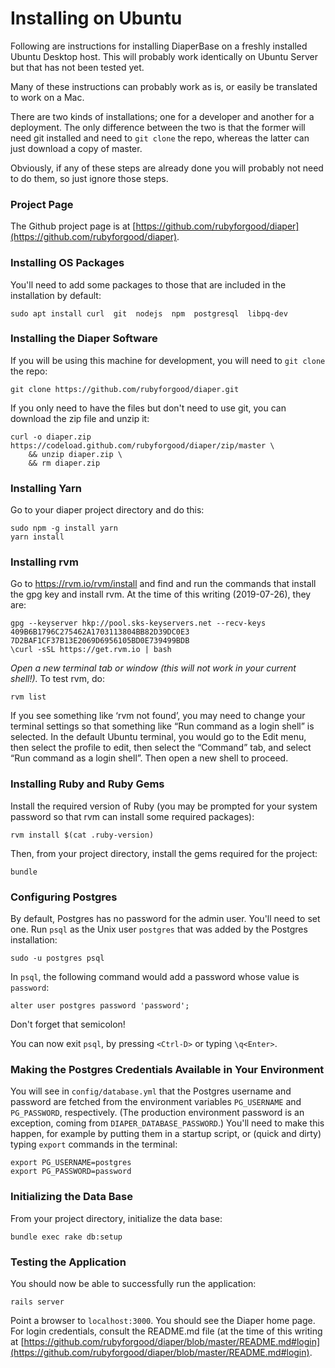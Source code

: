 # Installing on Ubuntu

Following are instructions for installing DiaperBase on a freshly installed Ubuntu Desktop host. This will probably work identically on Ubuntu Server but that has not been tested yet.

Many of these instructions can probably work as is, or easily be translated to work on a Mac.

There are two kinds of installations; one for a developer and another for a deployment. The only difference between the two is that the former will need git installed and need to `git clone` the repo, whereas the latter can just download a copy of master.

Obviously, if any of these steps are already done you will probably not need to do them, so just ignore those steps.


### Project Page

The Github project page is at [https://github.com/rubyforgood/diaper](https://github.com/rubyforgood/diaper).


### Installing OS Packages

You'll need to add some packages to those that are included in the installation by default:

`sudo apt install curl  git  nodejs  npm  postgresql  libpq-dev`


### Installing the Diaper Software

If you will be using this machine for development, you will need to `git clone` the repo:

`git clone https://github.com/rubyforgood/diaper.git`

If you only need to have the files but don't need to use git, you can download the zip file and unzip it:

```
curl -o diaper.zip https://codeload.github.com/rubyforgood/diaper/zip/master \
    && unzip diaper.zip \
    && rm diaper.zip
```


### Installing Yarn
 
Go to your diaper project directory and do this:

```
sudo npm -g install yarn
yarn install
```


### Installing rvm

Go to https://rvm.io/rvm/install and find and run the commands that install the gpg key and install rvm. At the time of this writing (2019-07-26), they are:

```
gpg --keyserver hkp://pool.sks-keyservers.net --recv-keys 409B6B1796C275462A1703113804BB82D39DC0E3 7D2BAF1CF37B13E2069D6956105BD0E739499BDB
\curl -sSL https://get.rvm.io | bash
```

_Open a new terminal tab or window (this will not work in your current shell!)._ To test rvm, do:

`rvm list`

If you see something like ‘rvm not found’, you may need to change your terminal settings so that something like “Run command as a login shell” is selected. In the default Ubuntu terminal, you would go to the Edit menu, then select the profile to edit, then select the “Command” tab, and select “Run command as a login shell”. Then open a new shell to proceed.


### Installing Ruby and Ruby Gems

Install the required version of Ruby (you may be prompted for your system password so that rvm can install some required packages):

`rvm install $(cat .ruby-version)`

Then, from your project directory, install the gems required for the project:

`bundle`


### Configuring Postgres

By default, Postgres has no password for the admin user. You'll need to set one. Run `psql` as the Unix user `postgres` that was added by the Postgres installation:

`sudo -u postgres psql`

In `psql`, the following command would add a password whose value is `password`:

`alter user postgres password 'password';`

Don't forget that semicolon!

You can now exit `psql`, by pressing `<Ctrl-D>` or typing `\q<Enter>`.


### Making the Postgres Credentials Available in Your Environment 

You will see in `config/database.yml` that the Postgres username and password are fetched from the environment variables `PG_USERNAME` and `PG_PASSWORD`, respectively. (The production environment password is an exception, coming from `DIAPER_DATABASE_PASSWORD`.) You'll need to make this happen, for example by putting them in a startup script, or (quick and dirty) typing `export` commands in the terminal:

```
export PG_USERNAME=postgres
export PG_PASSWORD=password
```

### Initializing the Data Base

From your project directory, initialize the data base:

`bundle exec rake db:setup`


### Testing the Application

You should now be able to successfully run the application:

`rails server`

Point a browser to `localhost:3000`. You should see the Diaper home page. For login credentials, consult the README.md file (at the time of this writing at [https://github.com/rubyforgood/diaper/blob/master/README.md#login](https://github.com/rubyforgood/diaper/blob/master/README.md#login).
